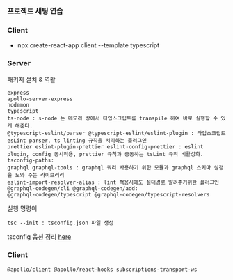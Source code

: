 ### 프로젝트 세팅 연습

### Client

- npx create-react-app client --template typescript

### Server

패키지 설치 & 역활

    express
    apollo-server-express
    nodemon
    typescript
    ts-node : s-node 는 메모리 상에서 티입스크립트를 transpile 하여 바로 실행할 수 있게 해준다.
    @typescript-eslint/parser @typescript-eslint/eslint-plugin : 타입스크립트 esLint parser, ts linting 규칙을 처리하는 플러그인
    prettier eslint-plugin-prettier eslint-config-prettier : eslint plugin, config 동시적용, prettier 규칙과 충동하는 tsLint 규칙 비활성화.
    tsconfig-paths:
    graphql graphql-tools : graphql 쿼리 사용하기 위한 모듈과 graphql 스키마 설정을 도와 주는 라이브러리
    eslint-import-resolver-alias : lint 적용시에도 절대경로 알려주기위한 플러그인
    @graphql-codegen/cli @graphql-codegen/add:
    @graphql-codegen/typescript @graphql-codegen/typescript-resolvers

실행 명령어

    tsc --init : tsconfig.json 파일 생성

tsconfig 옵션 정리
[here](https://geonlee.tistory.com/214)

### Client

    @apollo/client @apollo/react-hooks subscriptions-transport-ws
